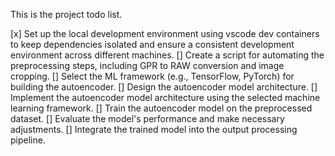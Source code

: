 This is the project todo list.

[x] Set up the local development environment using vscode dev containers to keep dependencies isolated and ensure a consistent development environment across different machines.
[] Create a script for automating the preprocessing steps, including GPR to RAW conversion and image cropping.
[] Select the ML framework (e.g., TensorFlow, PyTorch) for building the autoencoder.
[] Design the autoencoder model architecture.
[] Implement the autoencoder model architecture using the selected machine learning framework.
[] Train the autoencoder model on the preprocessed dataset.
[] Evaluate the model's performance and make necessary adjustments.
[] Integrate the trained model into the output processing pipeline.
